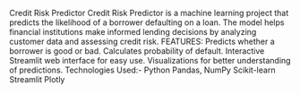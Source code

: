Credit Risk Predictor
Credit Risk Predictor is a machine learning project that predicts the likelihood of a borrower defaulting on a loan.
The model helps financial institutions make informed lending decisions by analyzing customer data and assessing credit risk.
FEATURES:
Predicts whether a borrower is good or bad.
Calculates probability of default.
Interactive Streamlit web interface for easy use.
Visualizations for better understanding of predictions.
Technologies Used:-
Python
Pandas, NumPy
Scikit-learn
Streamlit
Plotly
